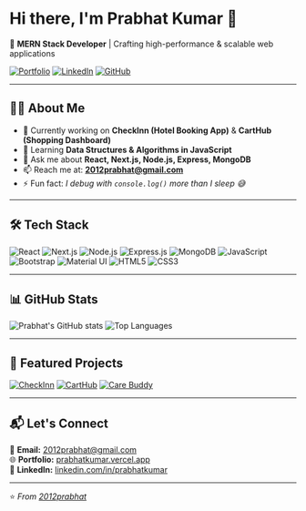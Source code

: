 # Hi there, I'm Prabhat Kumar 👋

🚀 **MERN Stack Developer** | Crafting high-performance & scalable web applications

[![Portfolio](https://img.shields.io/badge/-Portfolio-%23000000?style=for-the-badge&logo=vercel&logoColor=white)](https://prabhatkumar.vercel.app)
[![LinkedIn](https://img.shields.io/badge/-LinkedIn-%230A66C2?style=for-the-badge&logo=linkedin&logoColor=white)](https://www.linkedin.com/in/prabhatkumar)
[![GitHub](https://img.shields.io/badge/-GitHub-%23181717?style=for-the-badge&logo=github&logoColor=white)](https://github.com/2012prabhat)

---

## 👨‍💻 About Me
- 🔭 Currently working on **CheckInn (Hotel Booking App)** & **CartHub (Shopping Dashboard)**
- 🌱 Learning **Data Structures & Algorithms in JavaScript**
- 💬 Ask me about **React, Next.js, Node.js, Express, MongoDB**
- 📫 Reach me at: **2012prabhat@gmail.com**
- ⚡ Fun fact: *I debug with `console.log()` more than I sleep 😅*

---

## 🛠 Tech Stack
![React](https://img.shields.io/badge/-React-61DAFB?logo=react&logoColor=white)
![Next.js](https://img.shields.io/badge/-Next.js-000?logo=next.js)
![Node.js](https://img.shields.io/badge/-Node.js-339933?logo=node.js&logoColor=white)
![Express.js](https://img.shields.io/badge/-Express.js-000?logo=express&logoColor=white)
![MongoDB](https://img.shields.io/badge/-MongoDB-47A248?logo=mongodb&logoColor=white)
![JavaScript](https://img.shields.io/badge/-JavaScript-F7DF1E?logo=javascript&logoColor=black)
![Bootstrap](https://img.shields.io/badge/-Bootstrap-7952B3?logo=bootstrap&logoColor=white)
![Material UI](https://img.shields.io/badge/-Material%20UI-007FFF?logo=mui&logoColor=white)
![HTML5](https://img.shields.io/badge/-HTML5-E34F26?logo=html5&logoColor=white)
![CSS3](https://img.shields.io/badge/-CSS3-1572B6?logo=css3&logoColor=white)

---

## 📊 GitHub Stats
![Prabhat's GitHub stats](https://github-readme-stats.vercel.app/api?username=2012prabhat&show_icons=true&theme=radical)
![Top Languages](https://github-readme-stats.vercel.app/api/top-langs/?username=2012prabhat&layout=compact&theme=radical)

---

## 🚀 Featured Projects
[![CheckInn](https://img.shields.io/badge/-CheckInn%20(Hotel%20Booking%20App)-000?style=for-the-badge)](https://github.com/2012prabhat/checkinn)
[![CartHub](https://img.shields.io/badge/-CartHub%20(Shopping%20Dashboard)-000?style=for-the-badge)](https://github.com/2012prabhat/carthub)
[![Care Buddy](https://img.shields.io/badge/-Care%20Buddy%20(Appointment%20App)-000?style=for-the-badge)](https://github.com/2012prabhat/care-buddy)

---

## 📬 Let's Connect
💌 **Email:** 2012prabhat@gmail.com  
🌐 **Portfolio:** [prabhatkumar.vercel.app](https://prabhatkumar.vercel.app)  
💼 **LinkedIn:** [linkedin.com/in/prabhatkumar](https://www.linkedin.com/in/prabhatkumar)

---

⭐️ *From [2012prabhat](https://github.com/2012prabhat)*
